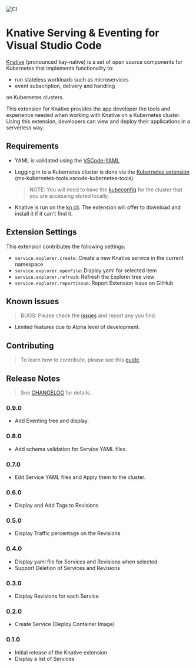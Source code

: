 ![CI](https://github.com/talamer/vscode-knative/workflows/CI/badge.svg)

# Knative Serving & Eventing for Visual Studio Code

[Knative](https://knative.tips/intro/knative/) (pronounced kay-native) is a set of open source components for Kubernetes that implements functionality to:

  * run stateless workloads such as microservices
  * event subscription, delivery and handling

on Kubernetes clusters.

This extension for Knative provides the app developer the tools and experience needed when working with Knative on a Kubernetes cluster. Using this extension, developers can view and deploy their applications in a serverless way.

<!-- ## Features

Describe specific features of your extension including screenshots of your extension in action. Image paths are relative to this README file.

For example if there is an image subfolder under your extension project workspace:

\!\[feature X\]\(images/feature-x.png\)

> Tip: Many popular extensions utilize animations. This is an excellent way to show off your extension! We recommend short, focused animations that are easy to follow. -->

## Requirements

* YAML is validated using the [VSCode-YAML](https://marketplace.visualstudio.com/items?itemName=redhat.vscode-yaml)
  
* Logging in to a Kubernetes cluster is done via the [Kubernetes extension](https://marketplace.visualstudio.com/items?itemName=ms-kubernetes-tools.vscode-kubernetes-tools) (ms-kubernetes-tools.vscode-kubernetes-tools). 

  > NOTE: You will need to have the [kubeconfig](https://kubernetes.io/docs/concepts/configuration/organize-cluster-access-kubeconfig/#the-kubeconfig-environment-variable) for the cluster that you are accessing stored locally.

*  Knative is run on the [kn cli](https://github.com/knative/client). The extension will offer to download and install it if it can't find it.

## Extension Settings

This extension contributes the following settings:

* `service.explorer.create`: Create a new Knative service in the current namespace
* `service.explorer.openFile`: Display yaml for selected item
* `service.explorer.refresh`: Refresh the Explorer tree view
* `service.explorer.reportIssue`: Report Extension Issue on GitHub

## Known Issues

> BUGS: Please check the [issues](https://github.com/talamer/vscode-knative/issues?q=is%3Aissue+is%3Aopen+label%3Akind%2Fbug) and report any you find.
* Limited features due to Alpha level of development.

## Contributing

> To learn how to contribute, please see this [guide](https://github.com/talamer/vscode-knative/blob/main/CONTRIBUTING.md).

## Release Notes

> See [CHANGELOG](CHANGELOG.md) for details.

### 0.9.0

-  Add Eventing tree and display.

### 0.8.0

-  Add schema validation for Service YAML files.

### 0.7.0

- Edit Service YAML files and Apply them to the cluster.

### 0.6.0

- Display and Add Tags to Revisions

### 0.5.0

- Display Traffic percentage on the Revisions

### 0.4.0

- Display yaml file for Services and Revisions when selected
- Support Deletion of Services and Revisions

### 0.3.0

- Display Revisions for each Service

### 0.2.0

- Create Service (Deploy Container Image)

### 0.1.0

- Initial release of the Knative extension
- Display a list of Services
